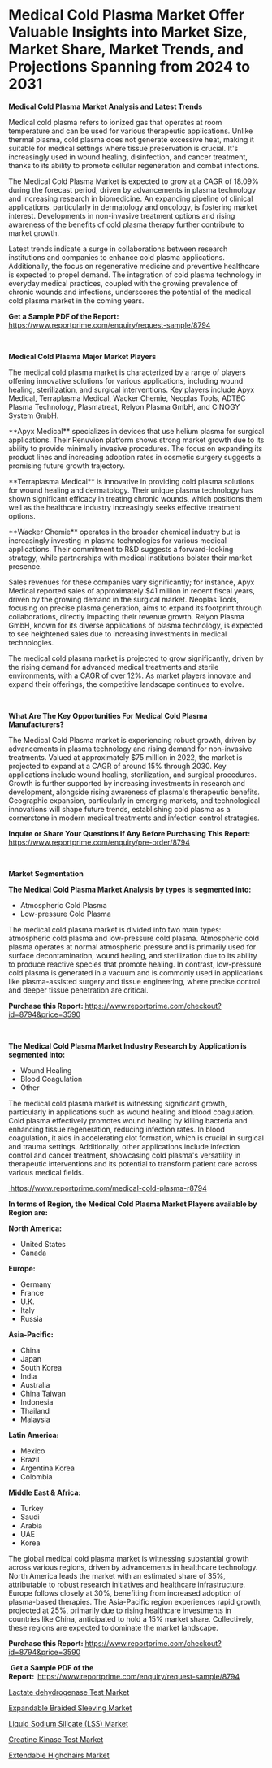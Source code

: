 <p><h1>Medical Cold Plasma Market Offer Valuable Insights into Market Size, Market Share, Market Trends, and Projections Spanning from 2024 to 2031</h1></p><p><strong>Medical Cold Plasma Market Analysis and Latest Trends</strong></p>
<p><p>Medical cold plasma refers to ionized gas that operates at room temperature and can be used for various therapeutic applications. Unlike thermal plasma, cold plasma does not generate excessive heat, making it suitable for medical settings where tissue preservation is crucial. It's increasingly used in wound healing, disinfection, and cancer treatment, thanks to its ability to promote cellular regeneration and combat infections.</p><p>The Medical Cold Plasma Market is expected to grow at a CAGR of 18.09% during the forecast period, driven by advancements in plasma technology and increasing research in biomedicine. An expanding pipeline of clinical applications, particularly in dermatology and oncology, is fostering market interest. Developments in non-invasive treatment options and rising awareness of the benefits of cold plasma therapy further contribute to market growth.</p><p>Latest trends indicate a surge in collaborations between research institutions and companies to enhance cold plasma applications. Additionally, the focus on regenerative medicine and preventive healthcare is expected to propel demand. The integration of cold plasma technology in everyday medical practices, coupled with the growing prevalence of chronic wounds and infections, underscores the potential of the medical cold plasma market in the coming years.</p></p>
<p><strong>Get a Sample PDF of the Report:&nbsp;</strong> <a href="https://www.reportprime.com/enquiry/request-sample/8794">https://www.reportprime.com/enquiry/request-sample/8794</a></p>
<p>&nbsp;</p>
<p><strong>Medical Cold Plasma Major Market Players</strong></p>
<p><p>The medical cold plasma market is characterized by a range of players offering innovative solutions for various applications, including wound healing, sterilization, and surgical interventions. Key players include Apyx Medical, Terraplasma Medical, Wacker Chemie, Neoplas Tools, ADTEC Plasma Technology, Plasmatreat, Relyon Plasma GmbH, and CINOGY System GmbH.</p><p>**Apyx Medical** specializes in devices that use helium plasma for surgical applications. Their Renuvion platform shows strong market growth due to its ability to provide minimally invasive procedures. The focus on expanding its product lines and increasing adoption rates in cosmetic surgery suggests a promising future growth trajectory.</p><p>**Terraplasma Medical** is innovative in providing cold plasma solutions for wound healing and dermatology. Their unique plasma technology has shown significant efficacy in treating chronic wounds, which positions them well as the healthcare industry increasingly seeks effective treatment options.</p><p>**Wacker Chemie** operates in the broader chemical industry but is increasingly investing in plasma technologies for various medical applications. Their commitment to R&D suggests a forward-looking strategy, while partnerships with medical institutions bolster their market presence.</p><p>Sales revenues for these companies vary significantly; for instance, Apyx Medical reported sales of approximately $41 million in recent fiscal years, driven by the growing demand in the surgical market. Neoplas Tools, focusing on precise plasma generation, aims to expand its footprint through collaborations, directly impacting their revenue growth. Relyon Plasma GmbH, known for its diverse applications of plasma technology, is expected to see heightened sales due to increasing investments in medical technologies.</p><p>The medical cold plasma market is projected to grow significantly, driven by the rising demand for advanced medical treatments and sterile environments, with a CAGR of over 12%. As market players innovate and expand their offerings, the competitive landscape continues to evolve.</p></p>
<p>&nbsp;</p>
<p><strong>What Are The Key Opportunities For Medical Cold Plasma Manufacturers?</strong></p>
<p><p>The Medical Cold Plasma market is experiencing robust growth, driven by advancements in plasma technology and rising demand for non-invasive treatments. Valued at approximately $75 million in 2022, the market is projected to expand at a CAGR of around 15% through 2030. Key applications include wound healing, sterilization, and surgical procedures. Growth is further supported by increasing investments in research and development, alongside rising awareness of plasma's therapeutic benefits. Geographic expansion, particularly in emerging markets, and technological innovations will shape future trends, establishing cold plasma as a cornerstone in modern medical treatments and infection control strategies.</p></p>
<p><strong>Inquire or Share Your Questions If Any Before Purchasing This Report:</strong> <a href="https://www.reportprime.com/enquiry/pre-order/8794">https://www.reportprime.com/enquiry/pre-order/8794</a></p>
<p>&nbsp;</p>
<p><strong>Market Segmentation</strong></p>
<p><strong>The Medical Cold Plasma Market Analysis by types is segmented into:</strong></p>
<p><ul><li>Atmospheric Cold Plasma</li><li>Low-pressure Cold Plasma</li></ul></p>
<p><p>The medical cold plasma market is divided into two main types: atmospheric cold plasma and low-pressure cold plasma. Atmospheric cold plasma operates at normal atmospheric pressure and is primarily used for surface decontamination, wound healing, and sterilization due to its ability to produce reactive species that promote healing. In contrast, low-pressure cold plasma is generated in a vacuum and is commonly used in applications like plasma-assisted surgery and tissue engineering, where precise control and deeper tissue penetration are critical.</p></p>
<p><strong>Purchase this Report:&nbsp;</strong><a href="https://www.reportprime.com/checkout?id=8794&price=3590">https://www.reportprime.com/checkout?id=8794&price=3590</a></p>
<p>&nbsp;</p>
<p><strong>The Medical Cold Plasma Market Industry Research by Application is segmented into:</strong></p>
<p><ul><li>Wound Healing</li><li>Blood Coagulation</li><li>Other</li></ul></p>
<p><p>The medical cold plasma market is witnessing significant growth, particularly in applications such as wound healing and blood coagulation. Cold plasma effectively promotes wound healing by killing bacteria and enhancing tissue regeneration, reducing infection rates. In blood coagulation, it aids in accelerating clot formation, which is crucial in surgical and trauma settings. Additionally, other applications include infection control and cancer treatment, showcasing cold plasma's versatility in therapeutic interventions and its potential to transform patient care across various medical fields.</p></p>
<p><a href="https://www.reportprime.com/medical-cold-plasma-r8794">&nbsp;https://www.reportprime.com/medical-cold-plasma-r8794</a></p>
<p><strong>In terms of Region, the Medical Cold Plasma Market Players available by Region are:</strong></p>
<p>
    <p> <strong> North America: </strong>
        <ul>
            <li>United States</li>
            <li>Canada</li>
        </ul>
        </p> 
    <p> <strong> Europe: </strong>
        <ul>
            <li>Germany</li>
            <li>France</li>
            <li>U.K.</li>
            <li>Italy</li>
            <li>Russia</li>
        </ul>
        </p> 
    <p> <strong> Asia-Pacific: </strong>
        <ul>
            <li>China</li>
            <li>Japan</li>
            <li>South Korea</li>
            <li>India</li>
            <li>Australia</li>
            <li>China Taiwan</li>
            <li>Indonesia</li>
            <li>Thailand</li>
            <li>Malaysia</li>
        </ul>
        </p> 
    <p> <strong> Latin America: </strong>
        <ul>
            <li>Mexico</li>
            <li>Brazil</li>
            <li>Argentina Korea</li>
            <li>Colombia</li>
        </ul>
        </p> 
    <p> <strong> Middle East & Africa: </strong>
        <ul>
            <li>Turkey</li>
            <li>Saudi</li>
            <li>Arabia</li>
            <li>UAE</li>
            <li>Korea</li>
        </ul>
    </p>
    </p>
<p><p>The global medical cold plasma market is witnessing substantial growth across various regions, driven by advancements in healthcare technology. North America leads the market with an estimated share of 35%, attributable to robust research initiatives and healthcare infrastructure. Europe follows closely at 30%, benefiting from increased adoption of plasma-based therapies. The Asia-Pacific region experiences rapid growth, projected at 25%, primarily due to rising healthcare investments in countries like China, anticipated to hold a 15% market share. Collectively, these regions are expected to dominate the market landscape.</p></p>
<p><strong>Purchase this Report: </strong><a href="https://www.reportprime.com/checkout?id=8794&price=3590">https://www.reportprime.com/checkout?id=8794&price=3590</a></p>
<p>&nbsp;<strong>Get a Sample PDF of the Report:&nbsp;&nbsp;</strong><a href="https://www.reportprime.com/enquiry/request-sample/8794">https://www.reportprime.com/enquiry/request-sample/8794</a></p>
<p><strong></strong></p>
<p><p><a href="https://www.linkedin.com/pulse/global-lactate-dehydrogenase-test-industry-types-applications-sgxre?trackingId=f%2FRXl8MVTcW32oajX%2Fm9FA%3D%3D">Lactate dehydrogenase Test Market</a></p><p><a href="https://medium.com/@gideonruivoozs/the-global-market-overview-of-the-expandable-braided-sleeving-market-provides-a-unique-1465313aaf59">Expandable Braided Sleeving Market</a></p><p><a href="https://issuu.com/reportprime-2/docs/liquid-sodium-silicate-lss-market-s_f4afbd4a7872d4">Liquid Sodium Silicate (LSS) Market</a></p><p><a href="https://www.linkedin.com/pulse/global-creatine-kinase-test-market-status-2024-2031-forecast-avtze?trackingId=Vxi55KmCTPS%2FbpeJFGodTw%3D%3D">Creatine Kinase Test Market</a></p><p><a href="https://medium.com/@gideonruivoozs/the-extendable-highchairs-market-decisions-are-mostly-driven-by-resource-optimization-and-983caf847d75">Extendable Highchairs Market</a></p></p>